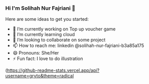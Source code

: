 ### Hi I'm Solihah Nur Fajriani 👋


Here are some ideas to get you started:

- 🔭 I’m currently working on Top up voucher game
- 🌱 I’m currently learning cloud
- 👯 I’m looking to collaborate on some project
- 📫 How to reach me: linkedin @solihah-nur-fajriani-b3a85a175
- 😄 Pronouns: She/Her
- ⚡ Fun fact: I love to do illustration

(https://github-readme-stats.vercel.app/api?username=gryto&theme=radical

